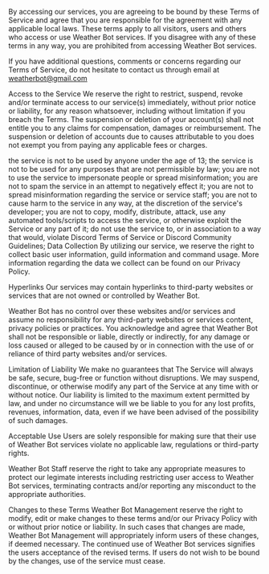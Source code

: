 By accessing our services, you are agreeing to be bound by these Terms of Service and agree that you are responsible for the agreement with any applicable local laws. These terms apply to all visitors, users and others who access or use Weather Bot services. If you disagree with any of these terms in any way, you are prohibited from accessing Weather Bot services.

If you have additional questions, comments or concerns regarding our Terms of Service, do not hesitate to contact us through email at weatherbot@gmail.com

Access to the Service
We reserve the right to restrict, suspend, revoke and/or terminate access to our service(s) immediately, without prior notice or liability, for any reason whatsoever, including without limitation if you breach the Terms. The suspension or deletion of your account(s) shall not entitle you to any claims for compensation, damages or reimbursement. The suspension or deletion of accounts due to causes attributable to you does not exempt you from paying any applicable fees or charges.

the service is not to be used by anyone under the age of 13;
the service is not to be used for any purposes that are not permissible by law;
you are not to use the service to impersonate people or spread misinformation;
you are not to spam the service in an attempt to negatively effect it;
you are not to spread misinformation regarding the service or service staff;
you are not to cause harm to the service in any way, at the discretion of the service's developer;
you are not to copy, modify, distribute, attack, use any automated tools/scripts to access the service, or otherwise exploit the Service or any part of it;
do not use the service to, or in association to a way that would, violate Discord Terms of Service or Discord Community Guidelines;
Data Collection
By utilizing our service, we reserve the right to collect basic user information, guild information and command usage. More information regarding the data we collect can be found on our Privacy Policy.

Hyperlinks
Our services may contain hyperlinks to third-party websites or services that are not owned or controlled by Weather Bot.

Weather Bot has no control over these websites and/or services and assume no responsibility for any third-party websites or services content, privacy policies or practices. You acknowledge and agree that Weather Bot shall not be responsible or liable, directly or indirectly, for any damage or loss caused or alleged to be caused by or in connection with the use of or reliance of third party websites and/or services.

Limitation of Liability
We make no guarantees that The Service will always be safe, secure, bug-free or function without disruptions. We may suspend, discontinue, or otherwise modify any part of the Service at any time with or without notice. Our liability is limited to the maximum extent permitted by law, and under no circumstance will we be liable to you for any lost profits, revenues, information, data, even if we have been advised of the possibility of such damages.

Acceptable Use
Users are solely responsible for making sure that their use of Weather Bot services violate no applicable law, regulations or third-party rights.

Weather Bot Staff reserve the right to take any appropriate measures to protect our legimate interests including restricting user access to Weather Bot services, terminating contracts and/or reporting any misconduct to the appropriate authorities.

Changes to these Terms
Weather Bot Management reserve the right to modify, edit or make changes to these terms and/or our Privacy Policy with or without prior notice or liability. In such cases that changes are made, Weather Bot Management will appropriately inform users of these changes, if deemed necessary. The continued use of Weather Bot services signifies the users acceptance of the revised terms. If users do not wish to be bound by the changes, use of the service must cease.
